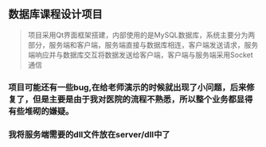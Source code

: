 ##   数据库课程设计项目

> 项目采用Qt界面框架搭建，内部使用的是MySQL数据库，系统主要分为两部分，服务端和客户端，服务端直接与数据库相连，客户端发送请求，服务端响应并与数据库交互将数据发送给客户端，客户端与服务端采用Socket通信

###   项目可能还有一些bug,在给老师演示的时候就出现了小问题，后来修复了，但是主要是由于我对医院的流程不熟悉，所以整个业务都显得有些堆砌的嫌疑。

###   我将服务端需要的dll文件放在server/dll中了